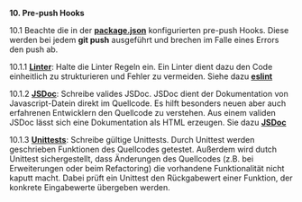 **10. Pre-push Hooks**

10.1 Beachte die in der **[package.json](../../package.json)** konfigurierten pre-push Hooks. Diese werden bei jedem **git push** ausgeführt und brechen im Falle eines Errors den push ab.

10.1.1 **[Linter](./linter.md)**: Halte die Linter Regeln ein. Ein Linter dient dazu den Code einheitlich zu strukturieren und Fehler zu vermeiden. Siehe dazu **[eslint](https://eslint.org/docs/about/)**

10.1.2 **[JSDoc](./jsdoc.md)**: Schreibe valides JSDoc. JSDoc dient der Dokumentation von Javascript-Datein direkt im Quellcode. Es hilft besonders neuen aber auch erfahrenen Entwicklern den Quellcode zu verstehen. Aus einem validen JSDoc lässt sich eine Dokumentation als HTML erzeugen. Sie dazu **[JSDoc](https://jsdoc.app/about-getting-started.html)**

10.1.3 **[Unittests](./unitTests.md)**: Schreibe gültige Unittests. Durch Unittest werden geschrieben Funktionen des Quellcodes getestet. Außerdem wird dutch Unittest sichergestellt, dass Änderungen des Quellcodes (z.B. bei Erweiterungen oder beim Refactoring) die vorhandene Funktionalität nicht kaputt macht. Dabei prüft ein Unittest den Rückgabewert einer Funktion, der konkrete Eingabewerte übergeben werden.
